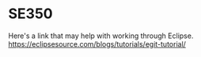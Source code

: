 # SE350

Here's a link that may help with working through Eclipse.
https://eclipsesource.com/blogs/tutorials/egit-tutorial/

